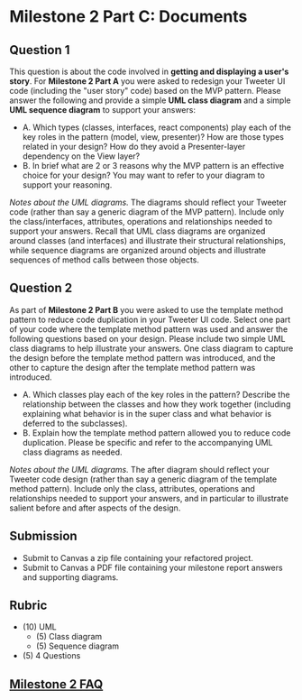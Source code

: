 # Milestone 2 Part C: Documents
  
## Question 1

This question is about the code involved in **getting and displaying a user's story**. For **Milestone 2 Part A** you were asked to redesign your Tweeter UI code (including the "user story" code) based on the MVP pattern. Please answer the following and provide a simple **UML class diagram** and a simple **UML sequence diagram** to support your answers:

- A. Which types (classes, interfaces, react components) play each of the key roles in the pattern (model, view, presenter)? How are those types related in your design? How do they avoid a Presenter-layer dependency on the View layer?
- B. In brief what are 2 or 3 reasons why the MVP pattern is an effective choice for your design? You may want to refer to your diagram to support your reasoning.

*Notes about the UML diagrams.* The diagrams should reflect your Tweeter code (rather than say a generic diagram of the MVP pattern). Include only the class/interfaces, attributes, operations and relationships needed to support your answers. Recall that UML class diagrams are organized around classes (and interfaces) and illustrate their structural relationships, while sequence diagrams are organized around objects and illustrate sequences of method calls between those objects. 

## Question 2

As part of **Milestone 2 Part B** you were asked to use the template method pattern to reduce code duplication in your Tweeter UI code. Select one part of your code where the template method pattern was used and answer the following questions based on your design. Please include two simple UML class diagrams to help illustrate your answers. One class diagram to capture the design before the template method pattern was introduced, and the other to capture the design after the template method pattern was introduced.

- A. Which classes play each of the key roles in the pattern? Describe the relationship between the classes and how they work together (including explaining what behavior is in the super class and what behavior is deferred to the subclasses).
- B. Explain how the template method pattern allowed you to reduce code duplication. Please be specific and refer to the accompanying UML class diagrams as needed.

*Notes about the UML diagrams.* The after diagram should reflect your Tweeter code design (rather than say a generic diagram of the template method pattern). Include only the class, attributes, operations and relationships needed to support your answers, and in particular to illustrate salient before and after aspects of the design. 

## Submission

- Submit to Canvas a zip file containing your refactored project.
- Submit to Canvas a PDF file containing your milestone report answers and supporting diagrams.

## Rubric

- (10) UML
  - (5) Class diagram
  - (5) Sequence diagram
- (5) 4 Questions

## [Milestone 2 FAQ](../milestone-2a/milestone-2-faq.md)
